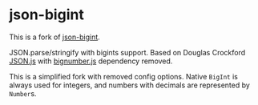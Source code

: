 # json-bigint

This is a fork of [json-bigint](https://github.com/sidorares/json-bigint).

JSON.parse/stringify with bigints support. Based on Douglas Crockford [JSON.js](https://github.com/douglascrockford/JSON-js) with [bignumber.js](https://github.com/MikeMcl/bignumber.js) dependency removed.

This is a simplified fork with removed config options. Native `BigInt` is always used for integers, and numbers with decimals are represented by `Number`s.
